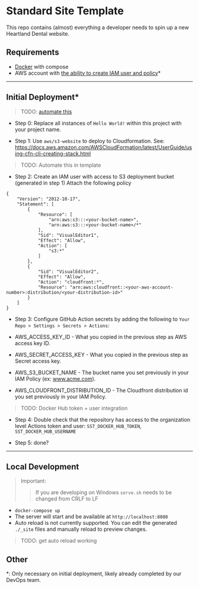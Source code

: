# Standard Site Template

This repo contains (almost) everything a developer needs to spin up a new Heartland Dental website.

## Requirements

- [Docker](https://docs.docker.com/get-docker/) with compose
- AWS account with [the ability to create IAM user and policy](https://docs.aws.amazon.com/IAM/latest/UserGuide/access_policies_create-console.html#access_policies_create-json-editor)\*

---

## Initial Deployment\*

> TODO: [automate this](https://github.com/marketplace/actions/aws-cloudformation-deploy-cloudformation-stack-action-for-github-actions)

- Step 0: Replace all instances of `Hello World!` within this project with your project name.

- Step 1: Use `aws/s3-website` to deploy to Cloudformation.
  See: https://docs.aws.amazon.com/AWSCloudFormation/latest/UserGuide/using-cfn-cli-creating-stack.html

> TODO: Automate this in template

- Step 2: Create an IAM user with access to S3 deployment bucket (generated in step 1)
  Attach the following policy

```
{
    "Version": "2012-10-17",
    "Statement": [
        {
            "Resource": [
                "arn:aws:s3:::<your-bucket-name>",
                "arn:aws:s3:::<your-bucket-name>/*"
            ],
            "Sid": "VisualEditor1",
            "Effect": "Allow",
            "Action": [
                "s3:*"
            ]
        },
        {
            "Sid": "VisualEditor2",
            "Effect": "Allow",
            "Action": "cloudfront:*",
            "Resource": "arn:aws:cloudfront::<your-aws-account-number>:distribution/<your-distribution-id>"
        }
    ]
}
```

- Step 3: Configure GitHub Action secrets by adding the following to `Your Repo > Settings > Secrets > Actions`:

- AWS_ACCESS_KEY_ID - What you copied in the previous step as AWS access key ID.
- AWS_SECRET_ACCESS_KEY - What you copied in the previous step as Secret access key.
- AWS_S3_BUCKET_NAME - The bucket name you set previously in your IAM Policy (ex: www.acme.com).
- AWS_CLOUDFRONT_DISTRIBUTION_ID - The Cloudfront distribution id you set previously in your IAM Policy.

> TODO: Docker Hub token + user integration

- Step 4: Double check that the repository has access to the organization level Actions token and user: `SST_DOCKER_HUB_TOKEN`, `SST_DOCKER_HUB_USERNAME`

- Step 5: done?

---

## Local Development

> Important:
>
> > If you are developing on Windows `serve.sh` needs to be changed from CRLF to LF

- `docker-compose up`
- The server will start and be available at `http://localhost:8080`
- Auto reload is not currently supported. You can edit the generated `./_site` files and manually reload to preview changes.

> TODO: get auto reload working

## Other

\*: Only necessary on initial deployment, likely already completed by our DevOps team.
